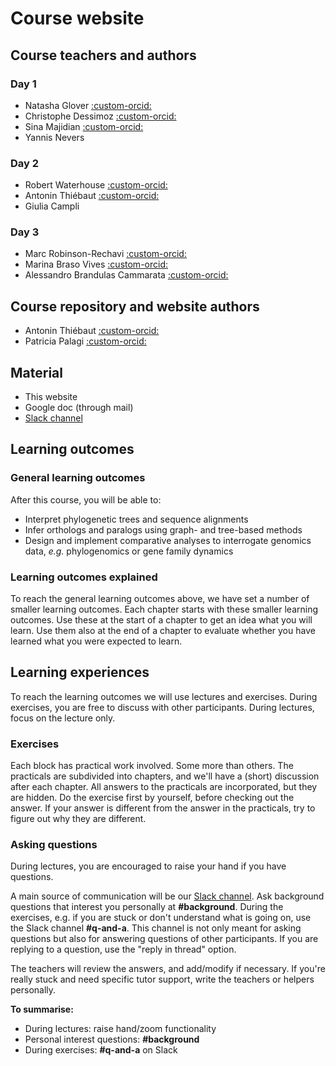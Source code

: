 # Course website

## Course teachers and authors

### Day 1

* Natasha Glover [:custom-orcid:](https://orcid.org/0000-0003-1811-4340)
* Christophe Dessimoz [:custom-orcid:](https://orcid.org/0000-0002-2170-853X)
* Sina Majidian [:custom-orcid:](https://orcid.org/0000-0001-5345-6982)
* Yannis Nevers

### Day 2

* Robert Waterhouse [:custom-orcid:](https://orcid.org/0000-0003-4199-9052)
* Antonin Thiébaut [:custom-orcid:](https://orcid.org/0000-0002-7587-5587)
* Giulia Campli

### Day 3

* Marc Robinson-Rechavi [:custom-orcid:](https://orcid.org/0000-0002-3437-3329)
* Marina Braso Vives [:custom-orcid:](https://orcid.org/0000-0001-5007-5789)
* Alessandro Brandulas Cammarata [:custom-orcid:](https://orcid.org/0009-0006-5956-9842)

## Course repository and website authors

* Antonin Thiébaut [:custom-orcid:](https://orcid.org/0000-0002-7587-5587)
* Patricia Palagi [:custom-orcid:](https://orcid.org/0000-0001-9062-6303)

## Material

* This website
* Google doc (through mail)
* [Slack channel](https://slack.com)

## Learning outcomes

### General learning outcomes

After this course, you will be able to:

* Interpret phylogenetic trees and sequence alignments
* Infer orthologs and paralogs using graph- and tree-based methods
* Design and implement comparative analyses to interrogate genomics data, _e.g._ phylogenomics or gene family dynamics

### Learning outcomes explained

To reach the general learning outcomes above, we have set a number of smaller learning outcomes. Each chapter starts with these smaller learning outcomes. Use these at the start of a chapter to get an idea what you will learn. Use them also at the end of a chapter to evaluate whether you have learned what you were expected to learn.

## Learning experiences

To reach the learning outcomes we will use lectures and exercises. During exercises, you are free to discuss with other participants. During lectures, focus on the lecture only.

### Exercises

Each block has practical work involved. Some more than others. The practicals are subdivided into chapters, and we'll have a (short) discussion after each chapter. All answers to the practicals are incorporated, but they are hidden. Do the exercise first by yourself, before checking out the answer. If your answer is different from the answer in the practicals, try to figure out why they are different.

### Asking questions

During lectures, you are encouraged to raise your hand if you have questions.

A main source of communication will be our [Slack channel](https://www.slack.com). Ask background questions that interest you personally at **#background**. During the exercises, e.g. if you are stuck or don't understand what is going on, use the Slack channel **#q-and-a**.  This channel is not only meant for asking questions but also for answering questions of other participants. If you are replying to a question, use the "reply in thread" option.

The teachers will review the answers, and add/modify if necessary. If you're really stuck and need specific tutor support, write the teachers or helpers personally.

**To summarise:**

* During lectures: raise hand/zoom functionality
* Personal interest questions: **#background**
* During exercises: **\#q-and-a** on Slack
